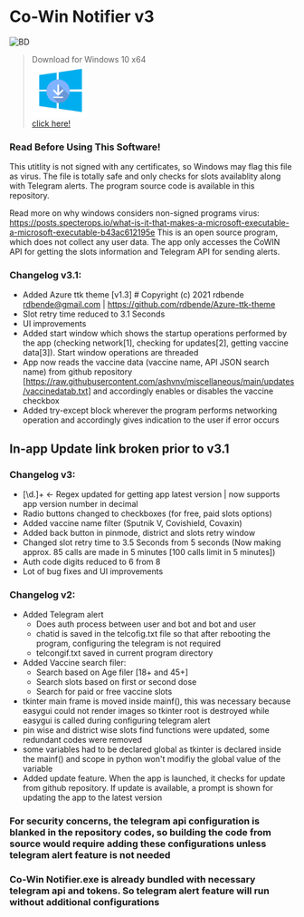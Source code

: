 # Co-Win Notifier v3

![BD](https://raw.githubusercontent.com/ashvnv/Co-Win-Notifier/master/Pics/mainwin.png)

> Download for Windows 10 x64<br><img src="https://raw.githubusercontent.com/ashvnv/miscellaneous/main/temppics/win10_download.png" width=100><br>
>[click here!](http://bit.ly/cowinnotifierIO)

### Read Before Using This Software!

This utitlity is not signed with any certificates, so Windows may flag this file as virus. The file is totally safe and only checks for slots availablity along with Telegram alerts. The program source code is available in this repository.


Read more on why windows considers non-signed programs virus:
https://posts.specterops.io/what-is-it-that-makes-a-microsoft-executable-a-microsoft-executable-b43ac612195e
This is an open source program, which does not collect any user data. The app only accesses the CoWIN API for getting the slots information and Telegram API for sending alerts. 

### Changelog v3.1:
- Added Azure ttk theme [v1.3] # Copyright (c) 2021 rdbende <rdbende@gmail.com> | https://github.com/rdbende/Azure-ttk-theme
- Slot retry time reduced to 3.1 Seconds
- UI improvements
- Added start window which shows the startup operations performed by the app (checking network[1], checking for updates[2], getting vaccine data[3]). Start window operations are threaded
- App now reads the vaccine data (vaccine name, API JSON search name) from github repository [https://raw.githubusercontent.com/ashvnv/miscellaneous/main/updates/vaccinedatab.txt] and accordingly enables or disables the vaccine checkbox
- Added try-except block wherever the program performs networking operation and accordingly gives indication to the user if error occurs

## In-app Update link broken prior to v3.1

### Changelog v3:
- [\d.]+ <- Regex updated for getting app latest version | now supports app version number in decimal
- Radio buttons changed to checkboxes (for free, paid slots options)
- Added vaccine name filter (Sputnik V, Covishield, Covaxin)
- Added back button in pinmode, district and slots retry window
- Changed slot retry time to 3.5 Seconds from 5 seconds (Now making approx. 85 calls are made in 5 minutes [100 calls limit in 5 minutes])
- Auth code digits reduced to 6 from 8
- Lot of bug fixes and UI improvements

### Changelog v2:
- Added Telegram alert 
    - Does auth process between user and bot and bot and user
    - chatid is saved in the telcofig.txt file so that after rebooting the program, configuring the telegram is not required
    - telcongif.txt saved in current program directory  
- Added Vaccine search filer:<br>
    - Search based on Age filer [18+ and 45+]
    - Search slots based on first or second dose
    - Search for paid or free vaccine slots          
- tkinter main frame is moved inside mainf(), this was necessary because easygui could not render images so tkinter root is destroyed while easygui is called during configuring telegram alert
- pin wise and district wise slots find functions were updated, some redundant codes were removed
- some variables had to be declared global as tkinter is declared inside the mainf() and scope in python won't modifiy the global value of the variable
- Added update feature. When the app is launched, it checks for update from github repository. If update is available, a prompt is shown for updating the app to the latest version

### For security concerns, the telegram api configuration is blanked in the repository codes, so building the code from source would require adding these configurations unless telegram alert feature is not needed
### Co-Win Notifier.exe is already bundled with necessary telegram api and tokens. So telegram alert feature will run without additional configurations


  

